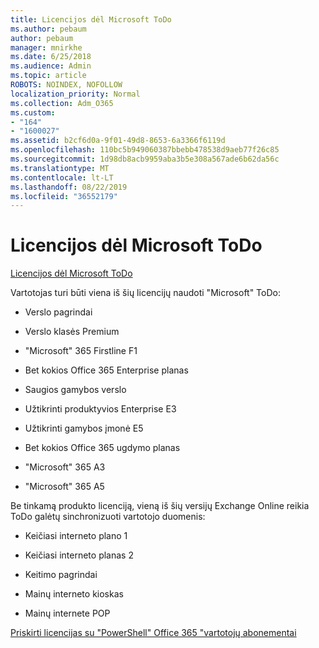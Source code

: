 ```yaml
---
title: Licencijos dėl Microsoft ToDo
ms.author: pebaum
author: pebaum
manager: mnirkhe
ms.date: 6/25/2018
ms.audience: Admin
ms.topic: article
ROBOTS: NOINDEX, NOFOLLOW
localization_priority: Normal
ms.collection: Adm_O365
ms.custom:
- "164"
- "1600027"
ms.assetid: b2cf6d0a-9f01-49d8-8653-6a3366f6119d
ms.openlocfilehash: 110bc5b949060387bbebb478538d9aeb77f26c85
ms.sourcegitcommit: 1d98db8acb9959aba3b5e308a567ade6b62da56c
ms.translationtype: MT
ms.contentlocale: lt-LT
ms.lasthandoff: 08/22/2019
ms.locfileid: "36552179"
---
```

# <a name="required-licenses-for-microsoft-todo"></a>Licencijos dėl Microsoft ToDo

[Licencijos dėl Microsoft ToDo](https://support.office.com/article/381e9d1b-c500-49b5-973e-890fd86528d7.aspx)
  
Vartotojas turi būti viena iš šių licencijų naudoti "Microsoft" ToDo:
  
- Verslo pagrindai

- Verslo klasės Premium

- "Microsoft" 365 Firstline F1

- Bet kokios Office 365 Enterprise planas

- Saugios gamybos verslo

- Užtikrinti produktyvios Enterprise E3

- Užtikrinti gamybos įmonė E5

- Bet kokios Office 365 ugdymo planas

- "Microsoft" 365 A3

- "Microsoft" 365 A5

Be tinkamą produkto licenciją, vieną iš šių versijų Exchange Online reikia ToDo galėtų sinchronizuoti vartotojo duomenis:
  
- Keičiasi interneto plano 1

- Keičiasi interneto planas 2

- Keitimo pagrindai

- Mainų interneto kioskas

- Mainų internete POP

[Priskirti licencijas su "PowerShell" Office 365 "vartotojų abonementai](https://docs.microsoft.com/office365/enterprise/powershell/assign-licenses-to-user-accounts-with-office-365-powershell )
  